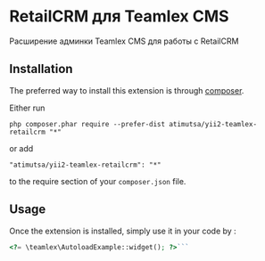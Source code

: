 RetailCRM для Teamlex CMS
=========================
Расширение админки Teamlex CMS для работы с RetailCRM

Installation
------------

The preferred way to install this extension is through [composer](http://getcomposer.org/download/).

Either run

```
php composer.phar require --prefer-dist atimutsa/yii2-teamlex-retailcrm "*"
```

or add

```
"atimutsa/yii2-teamlex-retailcrm": "*"
```

to the require section of your `composer.json` file.


Usage
-----

Once the extension is installed, simply use it in your code by  :

```php
<?= \teamlex\AutoloadExample::widget(); ?>```